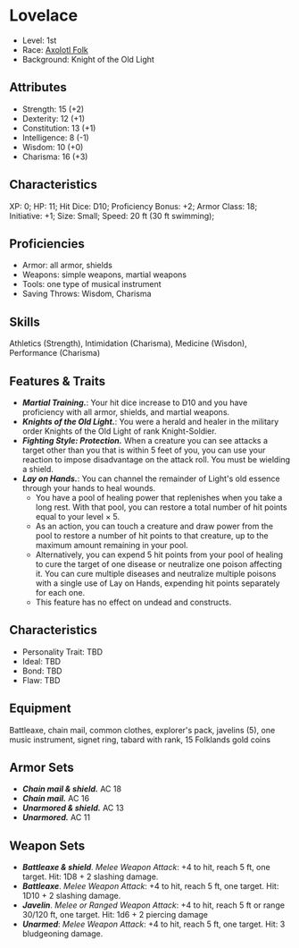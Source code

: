 # Lovelace
- Level: 1st
- Race: [Axolotl Folk](/rules/races/axolotl-folk.md)
- Background: Knight of the Old Light

## Attributes
- Strength: 15 (+2)
- Dexterity: 12 (+1)
- Constitution: 13 (+1)
- Intelligence: 8 (-1)
- Wisdom: 10 (+0)
- Charisma: 16 (+3)

## Characteristics
XP: 0; HP: 11; Hit Dice: D10; Proficiency Bonus: +2; Armor Class: 18; Initiative: +1; Size: Small; Speed: 20 ft (30 ft swimming); 

## Proficiencies
- Armor: all armor, shields
- Weapons: simple weapons, martial weapons
- Tools: one type of musical instrument
- Saving Throws: Wisdom, Charisma

## Skills
Athletics (Strength), Intimidation (Charisma), Medicine (Wisdon), Performance (Charisma)

## Features & Traits
- _**Martial Training.**_: Your hit dice increase to D10 and you  have proficiency with all armor, shields, and martial weapons.
- _**Knights of the Old Light.**_: You were a herald and healer in the military order Knights of the Old Light of rank Knight-Soldier.
- _**Fighting Style: Protection.**_ When a creature you can see attacks a target other than you that is within 5 feet of you, you can use your reaction to impose disadvantage on the attack roll. You must be wielding a shield.
- _**Lay on Hands.**_: You can channel the remainder of Light's old essence through your hands to heal wounds.
  - You have a pool of healing power that replenishes when you take a long rest. With that pool, you can restore a total number of hit points equal to your level × 5.
  - As an action, you can touch a creature and draw power from the pool to restore a number of hit points to that creature, up to the maximum amount remaining in your pool.
  - Alternatively, you can expend 5 hit points from your pool of healing to cure the target of one disease or neutralize one poison affecting it. You can cure multiple diseases and neutralize multiple poisons with a single use of Lay on Hands, expending hit points separately for each one.
  - This feature has no effect on undead and constructs.
  
## Characteristics
- Personality Trait: TBD
- Ideal: TBD
- Bond: TBD
- Flaw: TBD

## Equipment
Battleaxe, chain mail, common clothes, explorer's pack, javelins (5), one music instrument, signet ring, tabard with rank, 15 Folklands gold coins

## Armor Sets
- _**Chain mail & shield.**_ AC 18
- _**Chain mail.**_ AC 16
- _**Unarmored & shield.**_ AC 13
- _**Unarmored.**_ AC 11

## Weapon Sets
- _**Battleaxe & shield**_. _Melee Weapon Attack_: +4 to hit, reach 5 ft, one target. Hit: 1D8 + 2 slashing damage.
- _**Battleaxe**_. _Melee Weapon Attack_: +4 to hit, reach 5 ft, one target. Hit: 1D10 + 2 slashing damage.
- _**Javelin**_. _Melee or Ranged Weapon Attack_: +4 to hit, reach 5 ft or range 30/120 ft, one target. Hit: 1d6 + 2 piercing damage
- _**Unarmed**_: _Melee Weapon Attack_: +4 to hit, reach 5 ft, one target. Hit: 3 bludgeoning damage.
